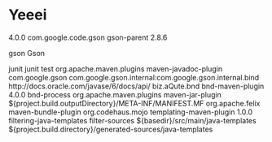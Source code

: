 # Yeeei
<project xmlns="http://maven.apache.org/POM/4.0.0" xmlns:xsi="http://www.w3.org/2001/XMLSchema-instance" xsi:schemaLocation="http://maven.apache.org/POM/4.0.0 http://maven.apache.org/maven-v4_0_0.xsd">
  <modelVersion>4.0.0</modelVersion>

  <parent>
    <groupId>com.google.code.gson</groupId>
    <artifactId>gson-parent</artifactId>
    <version>2.8.6</version>
  </parent>

  <artifactId>gson</artifactId>
  <name>Gson</name>

  <dependencies>
    <dependency>
      <groupId>junit</groupId>
      <artifactId>junit</artifactId>
      <scope>test</scope>
    </dependency>
  </dependencies>
 
  <build>
    <plugins>
      <plugin>
        <groupId>org.apache.maven.plugins</groupId>
        <artifactId>maven-javadoc-plugin</artifactId>
        <configuration>
          <includePackageNames>com.google.gson</includePackageNames>
          <excludePackageNames>com.google.gson.internal:com.google.gson.internal.bind</excludePackageNames>
          <links>
            <link>http://docs.oracle.com/javase/6/docs/api/</link>
          </links>
        </configuration>
      </plugin>
      <plugin>
        <groupId>biz.aQute.bnd</groupId>
        <artifactId>bnd-maven-plugin</artifactId>
        <version>4.0.0</version>
        <executions>
          <execution>
            <goals>
              <goal>bnd-process</goal>
            </goals>
          </execution>
        </executions>
      </plugin>
      <plugin>
        <groupId>org.apache.maven.plugins</groupId>
        <artifactId>maven-jar-plugin</artifactId>
        <configuration>
          <archive>
            <manifestFile>${project.build.outputDirectory}/META-INF/MANIFEST.MF</manifestFile>
          </archive>
        </configuration>
      </plugin>
      <plugin>
        <groupId>org.apache.felix</groupId>
        <artifactId>maven-bundle-plugin</artifactId>
      </plugin>
      <plugin>
        <groupId>org.codehaus.mojo</groupId>
        <artifactId>templating-maven-plugin</artifactId>
        <version>1.0.0</version>
        <executions>
          <execution>
            <id>filtering-java-templates</id>
            <goals>
              <goal>filter-sources</goal>
            </goals>
            <configuration>
              <sourceDirectory>${basedir}/src/main/java-templates</sourceDirectory>
              <outputDirectory>${project.build.directory}/generated-sources/java-templates</outputDirectory>
            </configuration>
          </execution>
        </executions>
      </plugin>
    </plugins>
  </build>
</project>
